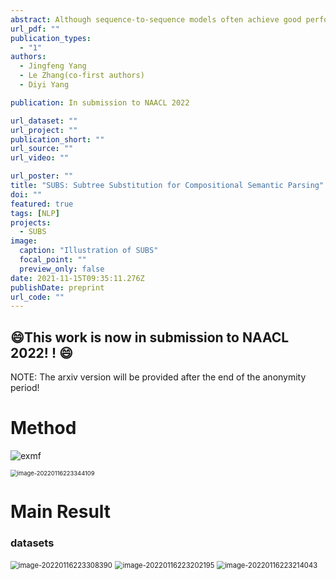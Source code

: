 ```yaml
---
abstract: Although sequence-to-sequence models often achieve good performance in semantic parsing for i.i.d. data, their performance is still inferior in compositional generalization. Several data augmentation methods have been proposed to alleviate this problem. However, prior work only leveraged  superficial grammar or rules for data augmentation, which resulted in limited improvement. We propose to use subtree substitution for compositional data augmentation, where we consider subtrees with similar semantic functions as exchangeable. Our experiments showed that such augmented data led to significantly better performance on Scan and GeoQuery, and reached new SOTA on compositional split of GeoQuery.
url_pdf: ""
publication_types:
  - "1"
authors:
  - Jingfeng Yang
  - Le Zhang(co-first authors)
  - Diyi Yang

publication: In submission to NAACL 2022

url_dataset: ""
url_project: ""
publication_short: ""
url_source: ""
url_video: ""

url_poster: ""
title: "SUBS: Subtree Substitution for Compositional Semantic Parsing"
doi: ""
featured: true
tags: [NLP]
projects:
  - SUBS
image:
  caption: "Illustration of SUBS"
  focal_point: ""
  preview_only: false
date: 2021-11-15T09:35:11.276Z
publishDate: preprint
url_code: ""
---
```


##  :smile:This work is now in submission to NAACL 2022! ! :smile:

NOTE: The arxiv version will be provided after the end of the anonymity period!

# Method

![exmf](https://s2.loli.net/2022/01/16/qGBThMefWFDz7I4.png)

<img src="C:/Users/zhangle/AppData/Roaming/Typora/typora-user-images/image-20220116223344109.png" alt="image-20220116223344109" style="zoom: 67%;" />

# Main Result 

### datasets

<img src="https://s2.loli.net/2022/01/16/KQjWpVyhtEYrvPU.png" alt="image-20220116223308390" style="zoom:80%;" />



<img src="https://s2.loli.net/2022/01/16/eTDu3BhzrPtYyHN.png" alt="image-20220116223202195" style="zoom: 80%;" />

<img src="https://s2.loli.net/2022/01/16/RLKutDZNcOSiBAw.png" alt="image-20220116223214043" style="zoom: 80%;" />




